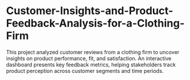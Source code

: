 # Customer-Insights-and-Product-Feedback-Analysis-for-a-Clothing-Firm
This project analyzed customer reviews from a clothing firm to uncover insights on product performance, fit, and satisfaction. An interactive dashboard presents key feedback metrics, helping stakeholders track product perception across customer segments and time periods.
